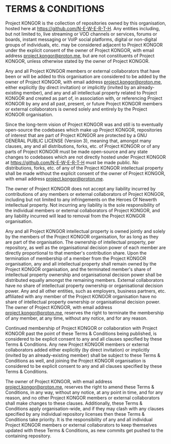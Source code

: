 # TERMS & CONDITIONS

Project KONGOR is the collection of repositories owned by this organisation, hosted here at https://github.com/N-E-W-E-R-T-H. Any entities including, but not limited to, live streaming or VOD channels or services, forums or boards, instant messaging or VoIP social platforms, digital or non-digital groups of individuals, etc. may be considered adjacent to Project KONGOR under the explicit consent of the owner of Project KONGOR, with email address project.kongor@proton.me, but are not constituents of Project KONGOR, unless otherwise stated by the owner of Project KONGOR.

Any and all Project KONGOR members or external collaborators that have been or will be added to this organisation are considered to be added by the owner of Project KONGOR, with email address project.kongor@proton.me, either explicitly (by direct invitation) or implicitly (invited by an already-existing member), and any and all intellectual property related to Project KONGOR and created as part of, in association with, or referencing Project KONGOR by any and all past, present, or future Project KONGOR members or external collaborators is owned solely and entirely by the Project KONGOR organisation.

Since the long-term vision of Project KONGOR was and still is to eventually open-source the codebases which make up Project KONGOR, repositories of interest that are part of Project KONGOR are protected by a GNU GENERAL PUBLIC LICENSE (Version 3), meaning that, amongst many clauses, any and all distributions, forks, etc. of Project KONGOR or of any parts of Project KONGOR must be made open-source and any state changes to codebases which are not directly hosted under Project KONGOR at https://github.com/N-E-W-E-R-T-H must be made public. No distributions, forks, etc. of any of the Project KONGOR intellectual property shall be made without the explicit consent of the owner of Project KONGOR, with email address project.kongor@proton.me.

The owner of Project KONGOR does not accept any liability incurred by contributions of any members or external collaborators of Project KONGOR, including but not limited to any infringements on the Heroes Of Newerth intellectual property. Not incurring any liability is the sole responsibility of the individual members or external collaborators of Project KONGOR, and any liability incurred will lead to removal from the Project KONGOR organisation.

Any and all Project KONGOR intellectual property is owned jointly and solely by the members of the Project KONGOR organisation, for as long as they are part of the organisation. The ownership of intellectual property, per repository, as well as the organisational decision power of each member are directly proportional to that member's contribution share. Upon the termination of membership of a member from the Project KONGOR organisation, any and all intellectual property shall remain owned by the Project KONGOR organisation, and the terminated member's share of intellectual property ownership and organisational decision power shall be distributed equally amongst the remaining members. External collaborators have no share of intellectual property ownership or organisational decision power. Any and all other entities, such as employers, business partners, etc. affiliated with any member of the Project KONGOR organisation have no share of intellectual property ownership or organisational decision power. The owner of Project KONGOR, with email address project.kongor@proton.me, reserves the right to terminate the membership of any member, at any time, without any notice, and for any reason.

Continued membership of Project KONGOR or collaboration with Project KONGOR past the point of these Terms & Conditions being published, is considered to be explicit consent to any and all clauses specified by these Terms & Conditions. Any new Project KONGOR members or external collaborators added either explicitly (by direct invitation) or implicitly (invited by an already-existing member) shall be subject to these Terms & Conditions as well, and joining the Project KONGOR organisation is considered to be explicit consent to any and all clauses specified by these Terms & Conditions.

The owner of Project KONGOR, with email address project.kongor@proton.me, reserves the right to amend these Terms & Conditions, in any way, without any notice, at any point in time, and for any reason, and no other Project KONGOR members or external collaborators shall make changes to these clauses. Additionally, these Terms & Conditions apply organisation-wide, and if they may clash with any clauses specified by any individual repository licenses then these Terms & Conditions take priority. It is the responsibility of any and all individual Project KONGOR members or external collaborators to keep themselves updated with these Terms & Conditions, as new commits get pushed to the containing repository.
